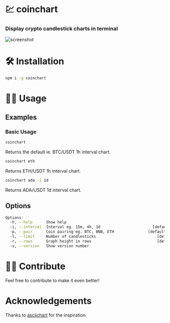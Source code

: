 # 💹 coinchart

### Display crypto candlestick charts in terminal

![screenshot](https://user-images.githubusercontent.com/8098110/119164477-70c94a00-ba97-11eb-8962-25900ea5a83f.png)

# 🛠 Installation

```bash
npm i -g coinchart
```

# 👨‍💻 Usage

## Examples

### Basic Usage

```bash
coinchart
```

Returns the default ie. BTC/USDT 1h interval chart.

```bash
coinchart eth
```

Returns ETH/USDT 1h interval chart.

```bash
coinchart ada -i 1d
```

Returns ADA/USDT 1d interval chart.

## Options

```bash
Options:
  -h, --help      Show help
  -i, --interval  Interval eg. 15m, 4h, 1d                       [default: "1h"]
  -p, --pair      Coin pairing eg. BTC, BNB, ETH               [default: "USDT"]
  -l, --limit     Number of candlesticks                           [default: 50]
  -r, --rows      Graph height in rows                             [default: 25]
  -v, --version   Show version number
```

# 🏄‍♂️ Contribute

Feel free to contribute to make it even better!

# Acknowledgements

Thanks to [asciichart](https://www.npmjs.com/package/asciichart) for the inspiration.

